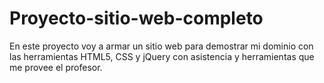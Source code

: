 # Proyecto-sitio-web-completo
En este proyecto voy a armar un sitio web para demostrar mi dominio con las herramientas HTML5, CSS y jQuery con asistencia y herramientas que me provee el profesor.
